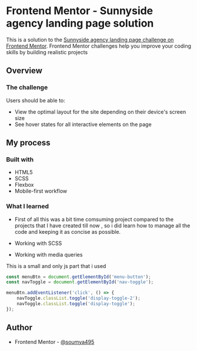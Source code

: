 # Frontend Mentor - Sunnyside agency landing page solution

This is a solution to the [Sunnyside agency landing page challenge on Frontend Mentor](https://www.frontendmentor.io/challenges/sunnyside-agency-landing-page-7yVs3B6ef). Frontend Mentor challenges help you improve your coding skills by building realistic projects

## Overview

### The challenge

Users should be able to:

- View the optimal layout for the site depending on their device's screen size
- See hover states for all interactive elements on the page

## My process

### Built with

- HTML5 
- SCSS
- Flexbox
- Mobile-first workflow

### What I learned

- First of all this was a bit time comsuming project compared to the projects that I have created till now , so i did learn how to manage all
the code and keeping it as concise as possible.

- Working with SCSS

- Working with media queries

This is a small and only js part that i used

```js
const menuBtn = document.getElementById('menu-button');
const navToggle = document.getElementById('nav-toggle');

menuBtn.addEventListener('click', () => {
    navToggle.classList.toggle('display-toggle-2');
    navToggle.classList.toggle('display-toggle');
});
```

## Author

- Frontend Mentor - [@soumya495](https://www.frontendmentor.io/profile/soumya495)